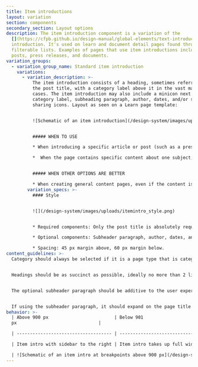 ```yaml
---
title: Item introductions
layout: variation
section: components
secondary_section: Layout options
description: The item introduction component is a variation of the
  [](https://cfpb.github.io/design-manual/global-elements/text-introductions.html)text
  introduction. It's used on learn and document detail pages found through
  filterable lists. Examples of pages that use item introductions include blog
  posts, press releases, and documents.
variation_groups:
  - variation_group_name: Standard item introduction
    variations:
      - variation_description: >-
          The item introduction consists of a heading, sometimes referred to as
          the post title, with a category label above it in the vast majority of
          cases. The item introduction may also include a minicon next to the
          category label, subheading paragraph, author, dates, and/or social
          sharing icons. Layout as seen on a Learn page template:


          ![Schematic of an item introduction](/design-system/images/uploads/itemintro_intro.png)


          ##### WHEN TO USE

          * When introducing a specific article or post (such as a press release or blog post) or document or group of documents (such as a report, rule or enforcement action) linked through a filterable list.

          *  When the page contains specific content about one subject; there aren’t any child pages that drill down to anything more specific.


          ##### WHEN OTHER OPTIONS ARE BETTER

          * When creating general content pages, even if the content is detailed or lengthy.
        variation_specs: >-
          #### Style 


          ![](/design-system/images/uploads/itemintro_style.png)


          * Required components: Only the post title is absolutely required and the category label should be used in the vast majority of cases. (Category label minicons are optional.)

          * Optional components: Subheader paragraph, author, dates, and social sharing icons.

          * Spacing: 45 px margin above, 60 px margin below.
content_guidelines: >-
  Category should always be selected if it is a page type that is categorized.


  Headings should be as succinct as possible, ideally no more than 2 lines at max column width; 80 characters or less.


  The optional subheader paragraph should be additive to the user experience. Most pages currently using this component do not use the subheader element.


  If using the subheader paragraph, it should expand on the page title and help explain why the reader should care. No more than 2 sentences; 50 words.
behavior: >-
  | Above 900 px                         | Below 901
  px                               |

  | ------------------------------------ | ------------------------------------------ |

  | Item intro with sidebar to the right | Item intro takes up full width of viewport |

  | ![Schematic of an item intro at breakpoints above 900 px](/design-system/images/uploads/itemintro_behavior1.png) | ![schematic of an item intro at breakpionts below 901 px](/design-system/images/uploads/itemintro_behavior2.png) |
---
```

